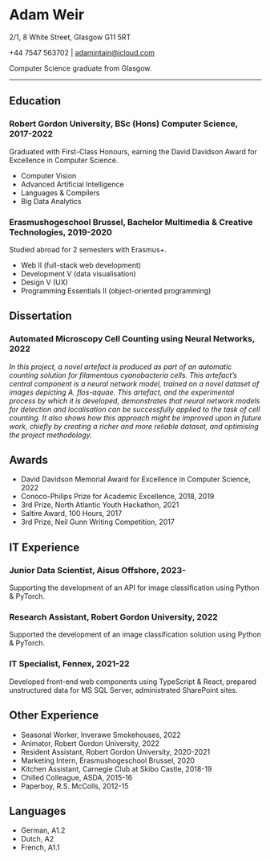 # Adam Weir

2/1, 8 White Street, Glasgow G11 5RT

+44 7547 563702 | <adamintain@icloud.com>

Computer Science graduate from Glasgow.

---


## Education

### Robert Gordon University, BSc (Hons) Computer Science, 2017-2022

Graduated with First-Class Honours, earning the David Davidson Award for Excellence in Computer Science.

- Computer Vision
- Advanced Artificial Intelligence
- Languages & Compilers
- Big Data Analytics

### Erasmushogeschool Brussel, Bachelor Multimedia & Creative Technologies, 2019-2020

Studied abroad for 2 semesters with Erasmus+.

- Web II (full-stack web development)
- Development V (data visualisation)
- Design V (UX)
- Programming Essentials II (object-oriented programming)

## Dissertation

### Automated Microscopy Cell Counting using Neural Networks, 2022

*In this project, a novel artefact is produced as part of an automatic counting solution for filamentous cyanobacteria cells. This artefact’s central component is a neural network model, trained on a novel dataset of images depicting A. flos-aquae. This artefact, and the experimental process by which it is developed, demonstrates that neural network models for detection and localisation can be successfully applied to the task of cell counting. It also shows how this approach might be improved upon in future work, chiefly by creating a richer and more reliable dataset, and optimising the project methodology.*

## Awards

- David Davidson Memorial Award for Excellence in Computer Science, 2022
- Conoco-Philips Prize for Academic Excellence, 2018, 2019
- 3rd Prize, North Atlantic Youth Hackathon, 2021
- Saltire Award, 100 Hours, 2017
- 3rd Prize, Neil Gunn Writing Competition, 2017

## IT Experience

### Junior Data Scientist, Aisus Offshore, 2023-

Supporting the development of an API for image classification using Python & PyTorch.

### Research Assistant, Robert Gordon University, 2022

Supported the development of an image classification solution using Python & PyTorch.

### IT Specialist, Fennex, 2021-22

Developed front-end web components using TypeScript & React, prepared unstructured data for MS SQL Server, administrated SharePoint sites.

## Other Experience

- Seasonal Worker, Inverawe Smokehouses, 2022
- Animator, Robert Gordon University, 2022
- Resident Assistant, Robert Gordon University, 2020-2021
- Marketing Intern, Erasmushogeschool Brussel, 2020
- Kitchen Assistant, Carnegie Club at Skibo Castle, 2018-19
- Chilled Colleague, ASDA, 2015-16
- Paperboy, R.S. McColls, 2012-15

## Languages

- German, A1.2
- Dutch, A2
- French, A1.1
